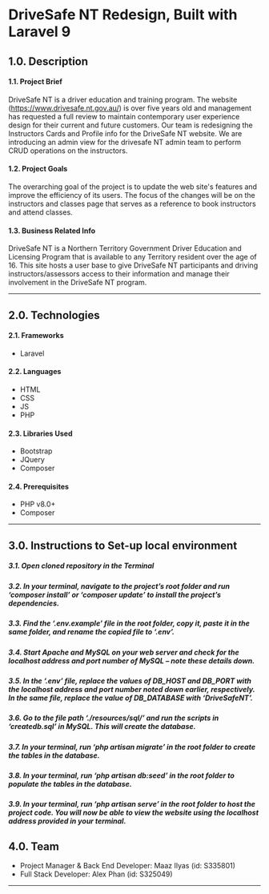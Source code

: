 # DriveSafe NT Redesign, Built with Laravel 9

## 1.0. Description

#### 1.1. Project Brief
DriveSafe NT is a driver education and training program. The website (https://www.drivesafe.nt.gov.au/) is over five years old and management has requested a full review to maintain contemporary user experience design for their current and future customers. Our team is redesigning the Instructors Cards and Profile info for the DriveSafe NT website. We are introducing an admin view for the drivesafe NT admin team to perform CRUD operations on the instructors. 

#### 1.2. Project Goals

The overarching goal of the project is to update the web site's features and improve the efficiency of its users. The focus of the changes will be on the instructors and classes page that serves as a reference to book instructors and attend classes.

#### 1.3. Business Related Info

DriveSafe NT is a Northern Territory Government Driver Education and Licensing Program that is available to any Territory resident over the age of 16. This site hosts a user base to give DriveSafe NT participants and driving instructors/assessors access to their information and manage their involvement in the DriveSafe NT program.

---


## 2.0. Technologies

#### 2.1. Frameworks
* Laravel

#### 2.2. Languages
* HTML
* CSS
* JS
* PHP

#### 2.3. Libraries Used
* Bootstrap
* JQuery
* Composer

#### 2.4. Prerequisites
* PHP v8.0+
* Composer

---

## 3.0. Instructions to Set-up local environment

##### 3.1. Open cloned repository in the ***Terminal***

##### 3.2. In your terminal, navigate to the project’s root folder and run ‘composer install’ or ‘composer update’ to install the project’s dependencies.

##### 3.3. Find the ‘.env.example’ file in the root folder, copy it, paste it in the same folder, and rename the copied file to ‘.env’.

##### 3.4. Start Apache and MySQL on your web server and check for the localhost address and port number of MySQL – note these details down.

##### 3.5. In the ‘.env’ file, replace the values of DB_HOST and DB_PORT with the localhost address and port number noted down earlier, respectively. In the same file, replace the value of DB_DATABASE with ‘DriveSafeNT’.

##### 3.6. Go to the file path ‘./resources/sql/’ and run the scripts in ‘createdb.sql’ in MySQL. This will create the database.

##### 3.7. In your terminal, run ‘php artisan migrate’ in the root folder to create the tables in the database.

##### 3.8. In your terminal, run ‘php artisan db:seed’ in the root folder to populate the tables in the database.

##### 3.9. In your terminal, run ‘php artisan serve’ in the root folder to host the project code. You will now be able to view the website using the localhost address provided in your terminal.



## 4.0. Team

* Project Manager & Back End Developer: Maaz Ilyas                        (id: S335801)
* Full Stack Developer: Alex Phan                                         (id: S325049)

---
